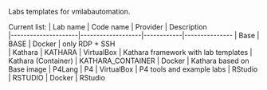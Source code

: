 Labs templates for vmlabautomation.  


Current list:
| Lab name            | Code name         | Provider   | Description               
|---------------------|-------------------|------------|---------------
| Base                | BASE              | Docker     | only RDP + SSH            
| Kathara             | KATHARA           | VirtualBox | Kathara framework with lab templates 
| Kathara (Container) | KATHARA_CONTAINER | Docker     | Kathara based on Base image 
| P4Lang              | P4                | VirtualBox | P4 tools and example labs
| RStudio             | RSTUDIO           | Docker     | RStudio
